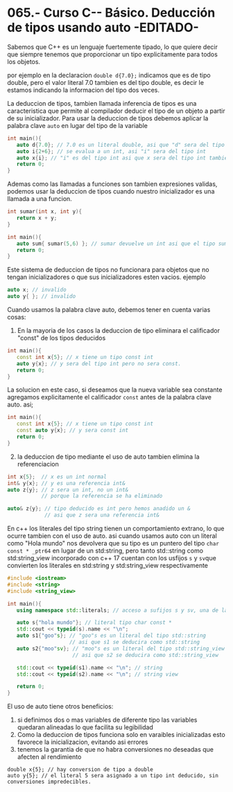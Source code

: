 065.- Curso C-- Básico. Deducción de tipos usando auto -EDITADO-
===

Sabemos que C++ es un lenguaje fuertemente tipado, lo que quiere decir que siempre tenemos que proporcionar un tipo explicitamente para todos los objetos.

por ejemplo en la declaracion `double d{7.0};`  indicamos que es de tipo double, pero el valor literal 7.0 tambien es del tipo double, es decir le estamos indicando la informacion del tipo dos veces.

La deduccion de tipos, tambien llamada inferencia de tipos es una caracteristica que permite al compilador deducir el tipo de un objeto a partir de su inicializador. Para usar la deduccion de tipos debemos aplicar la palabra clave `auto` en lugar del tipo de la variable

```cpp
int main(){
   auto d{7.0}; // 7.0 es un literal double, asi que "d" sera del tipo double
   auto i{2+6}; // se evalua a un int, asi "i" sera del tipo int
   auto x{i}; // "i" es del tipo int asi que x sera del tipo int tambien
   return 0;
}
```

Ademas como las llamadas a funciones son tambien expresiones validas, podemos usar la deduccion de tipos cuando nuestro inicializador es una llamada a una funcion.
```cpp
int sumar(int x, int y){
   return x + y;
}

int main(){
   auto sum{ sumar(5,6) }; // sumar devuelve un int asi que el tipo sum se deducira que es int.
   return 0;
}
```

Este sistema de deduccion de tipos no funcionara para objetos que no tengan inicializadores o que sus inicializadores esten vacios.
ejemplo
```cpp
auto x; // invalido
auto y{ }; // invalido
```

Cuando usamos la palabra clave auto, debemos tener en cuenta varias cosas: 

1) En la mayoria de los casos la deduccion de tipo eliminara el calificador "const" de los tipos deducidos
```cpp
int main(){
   const int x{5}; // x tiene un tipo const int
   auto y{x}; // y sera del tipo int pero no sera const.
   return 0;
}
```

La solucion en este caso, si deseamos que la nueva variable sea constante agregamos explicitamente el calificador `const` antes de la palabra clave auto. asi;
```cpp
int main(){
   const int x{5}; // x tiene un tipo const int
   const auto y{x}; // y sera const int
   return 0;
}
```

2) la deduccion de tipo mediante el uso de auto tambien elimina la referenciacion
```cpp
int x{5};  // x es un int normal
int& y{x}; // y es una referencia int&
auto z{y}; // z sera un int, no un int&
           // porque la referencia se ha eliminado

auto& z{y}; // tipo deducido es int pero hemos anadido un &
            // asi que z sera una referencia int&
```


En c++ los literales del tipo string tienen un comportamiento extrano, lo que ocurre tambien con el uso de auto.
asi cuando usamos auto con un literal como "Hola mundo" nos devolvera que su tipo es un puntero del tipo `char const * _ptr64` en lugar de un std:string, pero tanto std::string como std:string_view incorporado con c++ 17 cuentan con los usfijos `s` y `sv`que convierten los literales en std:string y std:string_view respectivamente
```cpp
#include <iostream>
#include <string>
#include <string_view>

int main(){
   using namespace std::literals; // acceso a sufijos s y sv, una de las pocas excepciones para using.

   auto s{"hola mundo"}; // literal tipo char const *
   std::cout << typeid(s).name << "\n";
   auto s1{"goo"s}; // "goo"s es un literal del tipo std::string
                    // asi que s1 se deducira como std::string
   auto s2{"moo"sv}; // "moo"s es un literal del tipo std::string_view
                     // asi que s2 se deducira como std::string_view

   std::cout << typeid(s1).name << "\n"; // string
   std::cout << typeid(s2).name << "\n"; // string view

   return 0;
}
```

El uso de auto tiene otros beneficios:

1) si definimos dos o mas variables de diferente tipo las variables quedaran alineadas lo que facilita su legibilidad
2) Como la deduccion de tipos funciona solo en varaibles inicializadas esto favorece la inicializacion, evitando asi errores
3) tenemos la garantia de que no habra conversiones no deseadas que afecten al rendimiento
```
double x{5}; // hay conversion de tipo a double  
auto y{5}; // el literal 5 sera asignado a un tipo int deducido, sin conversiones impredecibles. 
```
